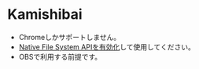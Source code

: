 # Kamishibai


- Chromeしかサポートしません。
- [Native File System APIを有効化](chrome://flags/#native-file-system-api)して使用してください。
- OBSで利用する前提です。